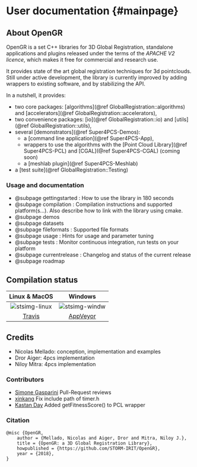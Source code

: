 # User documentation {#mainpage}

## About OpenGR

OpenGR is a set C++ libraries for 3D Global Registration, standalone applications and plugins released under the terms of the *APACHE V2 licence*, which makes it free for commercial and research use.

It provides state of the art global registration techniques for 3d pointclouds. Still under active development, the library is currently improved by adding wrappers to existing software, and by stabilizing the API.

In a nutshell, it provides:
* two core packages: [algorithms](@ref GlobalRegistration::algorithms) and [accelerators](@ref GlobalRegistration::accelerators),
* two convenience packages: [io](@ref GlobalRegistration::io) and [utils](@ref GlobalRegistration::utils),
* several [demonstrators](@ref Super4PCS-Demos):
   * a [command line application](@ref Super4PCS-App),
   * wrappers to use the algorithms with the [Point Cloud Library](@ref Super4PCS-PCL) and [CGAL](@ref Super4PCS-CGAL) (coming soon)
   * a [meshlab plugin](@ref Super4PCS-Meshlab)
* a [test suite](@ref GlobalRegistration::Testing)

### Usage and documentation

 - @subpage gettingstarted : How to use the library in 180 seconds
 - @subpage compilation : Compilation instructions and supported platform(s...). Also describe how to link with the library using cmake.
 - @subpage demos
 - @subpage datasets
 - @subpage fileformats : Supported file formats
 - @subpage usage : Hints for usage and parameter tuning
 - @subpage tests : Monitor continuous integration, run tests on your platform
 - @subpage currentrelease : Changelog and status of the current release
 - @subpage roadmap

## Compilation status
[stsimg-linux]: https://api.travis-ci.org/STORM-IRIT/OpenGR.svg?branch=master
[stsimg-windw]: https://ci.appveyor.com/api/projects/status/wpilmlfk8obuod8b/branch/master?svg=true



[Travis]: https://travis-ci.org/STORM-IRIT/OpenGR "Travis"
[AppVeyor]: https://ci.appveyor.com/project/nmellado/opengr/ "AppVeyor"

| Linux  \& MacOS | Windows         |
| :----:          | :-----:         |
| ![stsimg-linux] | ![stsimg-windw] |
| [Travis]        | [AppVeyor]      |


## Credits
* Nicolas Mellado: conception, implementation and examples
* Dror Aiger: 4pcs implementation
* Niloy Mitra: 4pcs implementation

### Contributors
* [Simone Gasparini](https://github.com/simogasp) Pull-Request reviews
* [xinkang](https://github.com/xinkang) Fix include path of timer.h
* [Kastan Day](https://github.com/kastanday) Added getFitnessScore() to PCL wrapper


### Citation
```
﻿@misc {OpenGR,
    author = {Mellado, Nicolas and Aiger, Dror and Mitra, Niloy J.},
    title = {OpenGR: a 3D Global Registration Library},
    howpublished = {https://github.com/STORM-IRIT/OpenGR},
    year = {2018},
}
```
